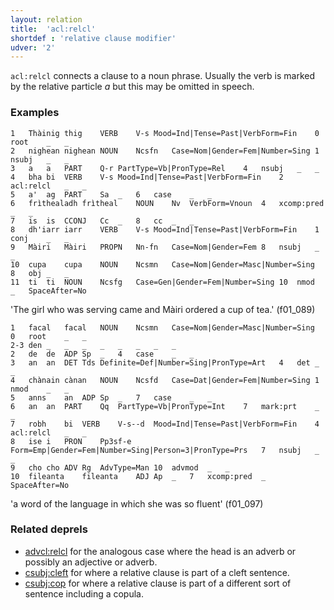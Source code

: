```yaml
---
layout: relation
title:  'acl:relcl'
shortdef : 'relative clause modifier'
udver: '2'
---
```


`acl:relcl` connects a clause to a noun phrase.
Usually the verb is marked by the relative particle _a_ but this may be omitted in speech.

### Examples

~~~ conllu
1	Thàinig	thig	VERB	V-s	Mood=Ind|Tense=Past|VerbForm=Fin	0	root	_	_
2	nighean	nighean	NOUN	Ncsfn	Case=Nom|Gender=Fem|Number=Sing	1	nsubj	_	_
3	a	a	PART	Q-r	PartType=Vb|PronType=Rel	4	nsubj	_	_
4	bha	bi	VERB	V-s	Mood=Ind|Tense=Past|VerbForm=Fin	2	acl:relcl	_	_
5	a'	ag	PART	Sa	_	6	case	_	_
6	frìthealadh	frìtheal	NOUN	Nv	VerbForm=Vnoun	4	xcomp:pred	_	_
7	is	is	CCONJ	Cc	_	8	cc	_	_
8	dh'iarr	iarr	VERB	V-s	Mood=Ind|Tense=Past|VerbForm=Fin	1	conj	_	_
9	Màiri	Màiri	PROPN	Nn-fn	Case=Nom|Gender=Fem	8	nsubj	_	_
10	cupa	cupa	NOUN	Ncsmn	Case=Nom|Gender=Masc|Number=Sing	8	obj	_	_
11	ti	ti	NOUN	Ncsfg	Case=Gen|Gender=Fem|Number=Sing	10	nmod	_	SpaceAfter=No
~~~

'The girl who was serving came and Màiri ordered a cup of tea.' (f01\_089)

~~~ conllu
1	facal	facal	NOUN	Ncsmn	Case=Nom|Gender=Masc|Number=Sing	0	root	_	_
2-3	den	_	_	_	_	_	_	_	_
2	de	de	ADP	Sp	_	4	case	_	_
3	an	an	DET	Tds	Definite=Def|Number=Sing|PronType=Art	4	det	_	_
4	chànain	cànan	NOUN	Ncsfd	Case=Dat|Gender=Fem|Number=Sing	1	nmod	_	_
5	anns	an	ADP	Sp	_	7	case	_	_
6	an	an	PART	Qq	PartType=Vb|PronType=Int	7	mark:prt	_	_
7	robh	bi	VERB	V-s--d	Mood=Ind|Tense=Past|VerbForm=Fin	4	acl:relcl	_	_
8	ise	i	PRON	Pp3sf-e	Form=Emp|Gender=Fem|Number=Sing|Person=3|PronType=Prs	7	nsubj	_	_
9	cho	cho	ADV	Rg	AdvType=Man	10	advmod	_	_
10	fileanta	fileanta	ADJ	Ap	_	7	xcomp:pred	_	SpaceAfter=No
~~~

'a word of the language in which she was so fluent' (f01\_097)

### Related deprels

* [advcl:relcl](advcl-relcl.html) for the analogous case where the head is an adverb or possibly an adjective or adverb.
* [csubj:cleft](csubj-cleft.html) for where a relative clause is part of a cleft sentence.
* [csubj:cop](csubj-cop.html) for where a relative clause is part of a different sort of sentence including a copula.
